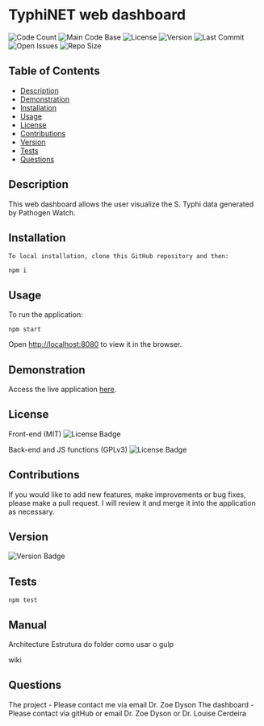 # TyphiNET web dashboard
  
  ![Code Count](https://img.shields.io/github/languages/count/zadyson/TyphiNET) 
  ![Main Code Base](https://img.shields.io/github/languages/top/zadyson/TyphiNET) 
  ![License](https://img.shields.io/badge/license-MIT-blue) 
  ![Version](https://img.shields.io/badge/version-1.0-red) 
  ![Last Commit](https://img.shields.io/github/last-commit/zadyson/TyphiNET) 
  ![Open Issues](https://img.shields.io/github/issues-raw/zadyson/TyphiNET) 
  ![Repo Size](https://img.shields.io/github/repo-size/zadyson/TyphiNET)

  ## Table of Contents

  * [Description](#Description)
  * [Demonstration](#Demonstration)
  * [Installation](#Installation)
  * [Usage](#Usage)
  * [License](#License)
  * [Contributions](#Contributions)
  * [Version](#Version)
  * [Tests](#Tests)
  * [Questions](#Questions)

  ## Description

  This web dashboard allows the user visualize the S. Typhi data generated by Pathogen Watch.

  ## Installation
    
    To local installation, clone this GitHub repository and then:

  ``` npm i ```

  ## Usage

  To run the application:

   ``` npm start ```

  Open [http://localhost:8080](http://localhost:8080) to view it in the browser.

  ## Demonstration

  Access the live application [here](http://localhost:8080).
    
  ## License

  Front-end (MIT)
  ![License Badge](https://img.shields.io/badge/license-MIT-blue)

  Back-end and JS functions (GPLv3)
  ![License Badge](https://img.shields.io/badge/license-MIT-blue)

  ## Contributions

  If you would like to add new features, make improvements or bug fixes, please make a pull request. I will review it and merge it into the application as necessary.

  ## Version

  ![Version Badge](https://img.shields.io/badge/version-1.0-red)


  ## Tests

  ```npm test```

  ## Manual

  Architecture
  Estrutura do folder
  como usar o gulp 

  wiki 

  ## Questions

  The project - Please contact me via email Dr. Zoe Dyson
  The dashboard - Please contact via gitHub or email Dr. Zoe Dyson or Dr. Louise Cerdeira